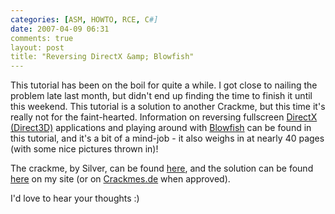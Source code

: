 ```yaml
---
categories: [ASM, HOWTO, RCE, C#]
date: 2007-04-09 06:31
comments: true
layout: post
title: "Reversing DirectX &amp; Blowfish"
---
```

This tutorial has been on the boil for quite a while.  I got close to nailing the problem late last month, but didn't end up finding the time to finish it until this weekend.  This tutorial is a solution to another Crackme, but this time it's really not for the faint-hearted.  Information on reversing fullscreen <a href="http://www.microsoft.com/directx/" title="DirectX" target="_blank">DirectX (Direct3D)</a> applications and playing around with <a href="http://www.schneier.com/blowfish.html" title="Blowfish" target="_blank">Blowfish</a> can be found in this tutorial, and it's a bit of a mind-job - it also weighs in at nearly 40 pages (with some nice pictures thrown in)!

The crackme, by Silver, can be found <a href="http://www.crackmes.de/users/silver/silvers_dx_crackme_1/" title="Silver's DirectX Crackme" target="_blank">here</a>, and the solution can be found <a href="/uploads/2007/04/silver-directx-solution-thecolonial.zip" title="Solution to Silvers Crackme">here</a> on my site (or on <a href="http://www.crackmes.de/users/silver/silvers_dx_crackme_1/" title="Silver's DirectX Crackme" target="_blank">Crackmes.de</a> when approved).

I'd love to hear your thoughts :)
